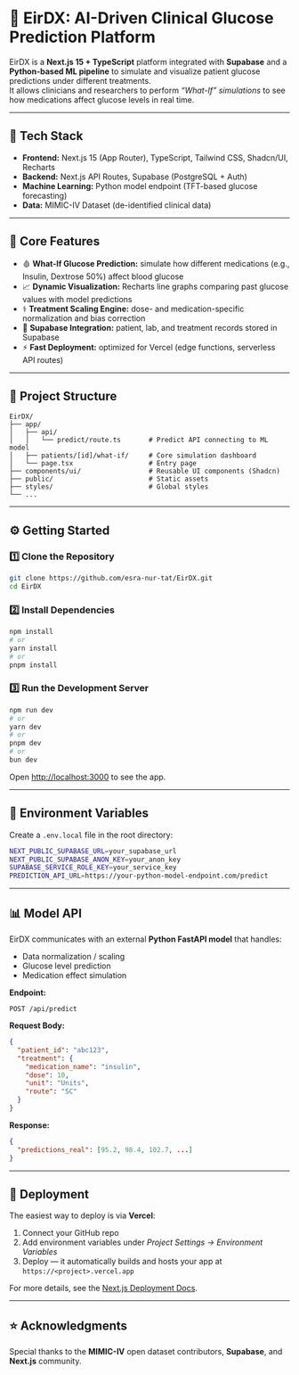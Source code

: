 # 🧬 EirDX: AI-Driven Clinical Glucose Prediction Platform

EirDX is a **Next.js 15 + TypeScript** platform integrated with **Supabase** and a **Python-based ML pipeline** to simulate and visualize patient glucose predictions under different treatments.  
It allows clinicians and researchers to perform *“What-If” simulations* to see how medications affect glucose levels in real time.

---

## 🚀 Tech Stack

- **Frontend:** Next.js 15 (App Router), TypeScript, Tailwind CSS, Shadcn/UI, Recharts  
- **Backend:** Next.js API Routes, Supabase (PostgreSQL + Auth)  
- **Machine Learning:** Python model endpoint (TFT-based glucose forecasting)  
- **Data:** MIMIC-IV Dataset (de-identified clinical data)

---

## 🧩 Core Features

- 🩸 **What-If Glucose Prediction:** simulate how different medications (e.g., Insulin, Dextrose 50%) affect blood glucose  
- 📈 **Dynamic Visualization:** Recharts line graphs comparing past glucose values with model predictions  
- ⚕️ **Treatment Scaling Engine:** dose- and medication-specific normalization and bias correction  
- 🔐 **Supabase Integration:** patient, lab, and treatment records stored in Supabase  
- ⚡ **Fast Deployment:** optimized for Vercel (edge functions, serverless API routes)

---

## 🧠 Project Structure

```
EirDX/
├── app/
│   ├── api/
│   │   └── predict/route.ts       # Predict API connecting to ML model
│   ├── patients/[id]/what-if/     # Core simulation dashboard
│   └── page.tsx                   # Entry page
├── components/ui/                 # Reusable UI components (Shadcn)
├── public/                        # Static assets
├── styles/                        # Global styles
└── ...
```

---

## ⚙️ Getting Started

### 1️⃣ Clone the Repository

```bash
git clone https://github.com/esra-nur-tat/EirDX.git
cd EirDX
```

### 2️⃣ Install Dependencies

```bash
npm install
# or
yarn install
# or
pnpm install
```

### 3️⃣ Run the Development Server

```bash
npm run dev
# or
yarn dev
# or
pnpm dev
# or
bun dev
```

Open [http://localhost:3000](http://localhost:3000) to see the app.

---

## 🔑 Environment Variables

Create a `.env.local` file in the root directory:

```bash
NEXT_PUBLIC_SUPABASE_URL=your_supabase_url
NEXT_PUBLIC_SUPABASE_ANON_KEY=your_anon_key
SUPABASE_SERVICE_ROLE_KEY=your_service_key
PREDICTION_API_URL=https://your-python-model-endpoint.com/predict
```

---

## 📊 Model API

EirDX communicates with an external **Python FastAPI model** that handles:
- Data normalization / scaling  
- Glucose level prediction  
- Medication effect simulation  

**Endpoint:**  
```
POST /api/predict
```

**Request Body:**
```json
{
  "patient_id": "abc123",
  "treatment": {
    "medication_name": "insulin",
    "dose": 10,
    "unit": "Units",
    "route": "SC"
  }
}
```

**Response:**
```json
{
  "predictions_real": [95.2, 98.4, 102.7, ...]
}
```

---

## 🧭 Deployment

The easiest way to deploy is via **Vercel**:

1. Connect your GitHub repo  
2. Add environment variables under *Project Settings → Environment Variables*  
3. Deploy — it automatically builds and hosts your app at `https://<project>.vercel.app`

For more details, see the [Next.js Deployment Docs](https://nextjs.org/docs/deployment).

---

## ⭐ Acknowledgments

Special thanks to the **MIMIC-IV** open dataset contributors, **Supabase**, and **Next.js** community. 
